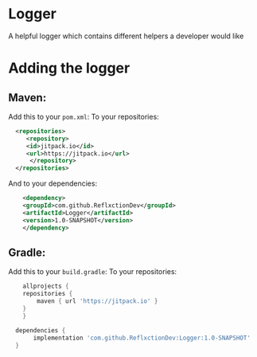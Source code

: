 # Logger
A helpful logger which contains different helpers a developer would like

# Adding the logger
## Maven:
Add this to your `pom.xml`:
To your repositories:
```xml
  <repositories>
	 <repository>
	 <id>jitpack.io</id>
	 <url>https://jitpack.io</url>
      </repository>
  </repositories>
```
And to your dependencies:  
```xml
    <dependency>
	<groupId>com.github.ReflxctionDev</groupId>
	<artifactId>Logger</artifactId>
	<version>1.0-SNAPSHOT</version>
    </dependency>
```
  
## Gradle:
Add this to your `build.gradle`:
To your repositories:
```gradle
    allprojects {
	repositories {
	    maven { url 'https://jitpack.io' }
	}
    }
```
```gradle
  dependencies {
       implementation 'com.github.ReflxctionDev:Logger:1.0-SNAPSHOT'
  }
```
